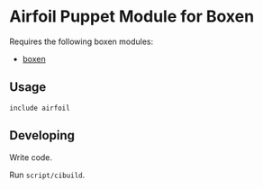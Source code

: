# Airfoil Puppet Module for Boxen

Requires the following boxen modules:

* [boxen](https://github.com/boxen/puppet-boxen)

## Usage

```puppet
include airfoil
```

## Developing

Write code.

Run `script/cibuild`.
